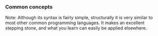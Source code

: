 ### Common concepts

Note:
Although its syntax is fairly simple, structurally it is very similar to most other common programming languages. It makes an excellent stepping stone, and what you learn can easily be applied elsewhere.